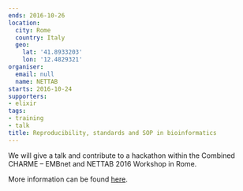 ```yaml
---
ends: 2016-10-26
location:
  city: Rome
  country: Italy
  geo:
    lat: '41.8933203'
    lon: '12.4829321'
organiser:
  email: null
  name: NETTAB
starts: 2016-10-24
supporters:
- elixir
tags:
- training
- talk
title: Reproducibility, standards and SOP in bioinformatics
---
```


We will give a talk and contribute to a hackathon within the Combined CHARME – EMBnet and NETTAB 2016 Workshop in Rome.

More information can be found [here](http://www.igst.it/nettab/2016/).
